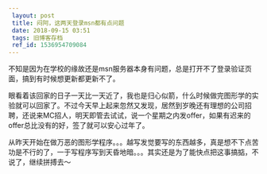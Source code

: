 ```yaml
---
 layout: post
 title: 闷阿，这两天登录msn都有点问题
 date: 2018-09-15 03:51
 tags: 旧博客存档
 ref_id: 1536954709084
---
```

不知是因为在学校的缘故还是msn服务器本身有问题，总是打开不了登录验证页面，搞到有时候想更新都更新不了。



眼看着该回家的日子一天比一天近了，我也是归心似箭，什么时候做完图形学的实验就可以回家了。不过今天早上起来忽然又发现，居然到岁晚还有理想的公司招聘，还说来MC招人，明天即管去试试，说一个星期之内发offer，如果有迟来的offer总比没有的好，签了就可以安心过年了。



从昨天开始在做万恶的图形学程序。。。越写发觉要写的东西越多，真是想不下点苦功是不行的了，一于写程序写到天昏地暗。。。其实还是为了能快点把这事搞掂，不说了，继续拼搏去～

